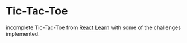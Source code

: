 # Tic-Tac-Toe

incomplete Tic-Tac-Toe from [React Learn](https://react.dev) with some of the challenges implemented.

